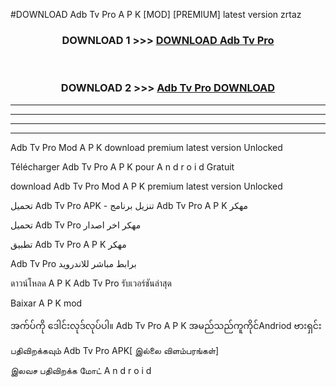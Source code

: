 #DOWNLOAD Adb Tv Pro  A P K [MOD] [PREMIUM] latest version zrtaz



<div align="center">

<h3>DOWNLOAD 1 >>> <a href="https://teeasianyam.web.app?sq=Adb Tv Pro ">DOWNLOAD Adb Tv Pro  </a></h3><br>

<h3>DOWNLOAD 2 >>> <a href="https://teeasianyam.web.app?sq=Adb Tv Pro  ">Adb Tv Pro   DOWNLOAD </a></h3>

</div>


----------------------------------------------------------

----------------------------------------------------------

----------------------------------------------------------

----------------------------------------------------------


Adb Tv Pro   Mod A P K download premium latest version Unlocked

Télécharger Adb Tv Pro   A P K pour A n d r o i d Gratuit

download Adb Tv Pro   Mod A P K premium latest version Unlocked

تحميل Adb Tv Pro   APK - تنزيل برنامج Adb Tv Pro   A P K مهكر

تحميل Adb Tv Pro   مهكر اخر اصدار

تطبيق Adb Tv Pro   A P K مهكر

Adb Tv Pro   برابط مباشر للاندرويد

ดาวน์โหลด A P K Adb Tv Pro   รับเวอร์ชันล่าสุด

Baixar A P K mod

အက်ပ်ကို ဒေါင်းလုဒ်လုပ်ပါ။ Adb Tv Pro   A P K အမည်သည်ကူကိုင်Andriod ဗားရှင်း

பதிவிறக்கவும் Adb Tv Pro   APK[ இல்லை விளம்பரங்கள்] 
 
இலவச பதிவிறக்க மோட் A n d r o i d



